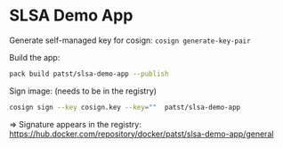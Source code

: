 # SLSA Demo App


Generate self-managed key for cosign: `cosign generate-key-pair`

Build the app:
```bash
pack build patst/slsa-demo-app --publish
```

Sign image:  (needs to be in the registry)
```bash
cosign sign --key cosign.key --key=""  patst/slsa-demo-app
```

=> Signature appears in the registry: https://hub.docker.com/repository/docker/patst/slsa-demo-app/general